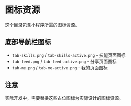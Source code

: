# 图标资源

这个目录包含小程序所需的图标资源。

## 底部导航栏图标

- `tab-skills.png` / `tab-skills-active.png` - 技能页面图标
- `tab-feed.png` / `tab-feed-active.png` - 分享页面图标
- `tab-me.png` / `tab-me-active.png` - 我的页面图标

## 注意

实际开发中，需要替换这些占位图标为实际设计的图标资源。
